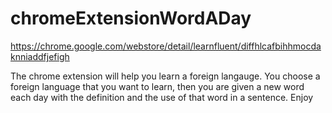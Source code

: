 # chromeExtensionWordADay

https://chrome.google.com/webstore/detail/learnfluent/diffhlcafbihhmocdaknniaddfjefigh

The chrome extension will help you learn a foreign langauge. You choose a foreign language that you want to learn, then you are given a new word each day with the definition and the use of that word in a sentence. Enjoy
